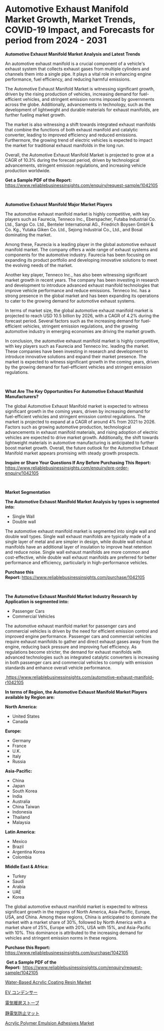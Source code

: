 <p><h1>Automotive Exhaust Manifold Market Growth, Market Trends, COVID-19 Impact, and Forecasts for period from 2024 - 2031</h1></p><p><strong>Automotive Exhaust Manifold Market Analysis and Latest Trends</strong></p>
<p><p>An automotive exhaust manifold is a crucial component of a vehicle's exhaust system that collects exhaust gases from multiple cylinders and channels them into a single pipe. It plays a vital role in enhancing engine performance, fuel efficiency, and reducing harmful emissions.</p><p>The Automotive Exhaust Manifold Market is witnessing significant growth, driven by the rising production of vehicles, increasing demand for fuel-efficient vehicles, and stringent emission norms imposed by governments across the globe. Additionally, advancements in technology, such as the development of lightweight and durable materials for exhaust manifolds, are further fueling market growth.</p><p>The market is also witnessing a shift towards integrated exhaust manifolds that combine the functions of both exhaust manifold and catalytic converter, leading to improved efficiency and reduced emissions. Furthermore, the growing trend of electric vehicles is expected to impact the market for traditional exhaust manifolds in the long run.</p><p>Overall, the Automotive Exhaust Manifold Market is projected to grow at a CAGR of 10.3% during the forecast period, driven by technological advancements, stringent emission regulations, and increasing vehicle production worldwide.</p></p>
<p><strong>Get a Sample PDF of the Report:&nbsp;</strong> <a href="https://www.reliablebusinessinsights.com/enquiry/request-sample/1042105">https://www.reliablebusinessinsights.com/enquiry/request-sample/1042105</a></p>
<p>&nbsp;</p>
<p><strong>Automotive Exhaust Manifold Major Market Players</strong></p>
<p><p>The automotive exhaust manifold market is highly competitive, with key players such as Faurecia, Tenneco Inc., Eberspacher, Futaba Industrial Co. Ltd., Sango Co. Ltd., Benteler International AG., Friedrich Boysen GmbH & Co. Kg., Yutaka Giken Co. Ltd., Sejong Industrial Co., Ltd., and Bosal dominating the market. </p><p>Among these, Faurecia is a leading player in the global automotive exhaust manifold market. The company offers a wide range of exhaust systems and components for the automotive industry. Faurecia has been focusing on expanding its product portfolio and developing innovative solutions to meet the evolving needs of the market. </p><p>Another key player, Tenneco Inc., has also been witnessing significant market growth in recent years. The company has been investing in research and development to introduce advanced exhaust manifold technologies that improve vehicle performance and reduce emissions. Tenneco Inc. has a strong presence in the global market and has been expanding its operations to cater to the growing demand for automotive exhaust systems. </p><p>In terms of market size, the global automotive exhaust manifold market is projected to reach USD 10.5 billion by 2026, with a CAGR of 4.2% during the forecast period. Several factors such as the increasing demand for fuel-efficient vehicles, stringent emission regulations, and the growing automotive industry in emerging economies are driving the market growth. </p><p>In conclusion, the automotive exhaust manifold market is highly competitive, with key players such as Faurecia and Tenneco Inc. leading the market. These companies have been investing in research and development to introduce innovative solutions and expand their market presence. The market is expected to witness significant growth in the coming years, driven by the growing demand for fuel-efficient vehicles and stringent emission regulations.</p></p>
<p>&nbsp;</p>
<p><strong>What Are The Key Opportunities For Automotive Exhaust Manifold Manufacturers?</strong></p>
<p><p>The global Automotive Exhaust Manifold market is expected to witness significant growth in the coming years, driven by increasing demand for fuel-efficient vehicles and stringent emission control regulations. The market is projected to expand at a CAGR of around 4% from 2021 to 2026. Factors such as growing automotive production, technological advancements in exhaust manifold materials, and rising adoption of electric vehicles are expected to drive market growth. Additionally, the shift towards lightweight materials in automotive manufacturing is anticipated to further boost market growth. Overall, the future outlook for the Automotive Exhaust Manifold market appears promising with steady growth prospects.</p></p>
<p><strong>Inquire or Share Your Questions If Any Before Purchasing This Report:</strong> <a href="https://www.reliablebusinessinsights.com/enquiry/pre-order-enquiry/1042105">https://www.reliablebusinessinsights.com/enquiry/pre-order-enquiry/1042105</a></p>
<p>&nbsp;</p>
<p><strong>Market Segmentation</strong></p>
<p><strong>The Automotive Exhaust Manifold Market Analysis by types is segmented into:</strong></p>
<p><ul><li>Single Wall</li><li>Double wall</li></ul></p>
<p><p>The automotive exhaust manifold market is segmented into single wall and double wall types. Single wall exhaust manifolds are typically made of a single layer of metal and are simpler in design, while double wall exhaust manifolds have an additional layer of insulation to improve heat retention and reduce noise. Single wall exhaust manifolds are more common and cost-effective, while double wall exhaust manifolds are preferred for better performance and efficiency, particularly in high-performance vehicles.</p></p>
<p><strong>Purchase this Report:&nbsp;</strong><a href="https://www.reliablebusinessinsights.com/purchase/1042105">https://www.reliablebusinessinsights.com/purchase/1042105</a></p>
<p>&nbsp;</p>
<p><strong>The Automotive Exhaust Manifold Market Industry Research by Application is segmented into:</strong></p>
<p><ul><li>Passenger Cars</li><li>Commercial Vehicles</li></ul></p>
<p><p>The automotive exhaust manifold market for passenger cars and commercial vehicles is driven by the need for efficient emission control and improved engine performance. Passenger cars and commercial vehicles require exhaust manifolds to gather and direct exhaust gases away from the engine, reducing back pressure and improving fuel efficiency. As regulations become stricter, the demand for exhaust manifolds with advanced technologies such as integrated catalytic converters is increasing in both passenger cars and commercial vehicles to comply with emission standards and enhance overall vehicle performance.</p></p>
<p><a href="https://www.reliablebusinessinsights.com/automotive-exhaust-manifold-r1042105">&nbsp;https://www.reliablebusinessinsights.com/automotive-exhaust-manifold-r1042105</a></p>
<p><strong>In terms of Region, the Automotive Exhaust Manifold Market Players available by Region are:</strong></p>
<p>
    <p> <strong> North America: </strong>
        <ul>
            <li>United States</li>
            <li>Canada</li>
        </ul>
        </p> 
    <p> <strong> Europe: </strong>
        <ul>
            <li>Germany</li>
            <li>France</li>
            <li>U.K.</li>
            <li>Italy</li>
            <li>Russia</li>
        </ul>
        </p> 
    <p> <strong> Asia-Pacific: </strong>
        <ul>
            <li>China</li>
            <li>Japan</li>
            <li>South Korea</li>
            <li>India</li>
            <li>Australia</li>
            <li>China Taiwan</li>
            <li>Indonesia</li>
            <li>Thailand</li>
            <li>Malaysia</li>
        </ul>
        </p> 
    <p> <strong> Latin America: </strong>
        <ul>
            <li>Mexico</li>
            <li>Brazil</li>
            <li>Argentina Korea</li>
            <li>Colombia</li>
        </ul>
        </p> 
    <p> <strong> Middle East & Africa: </strong>
        <ul>
            <li>Turkey</li>
            <li>Saudi</li>
            <li>Arabia</li>
            <li>UAE</li>
            <li>Korea</li>
        </ul>
    </p>
    </p>
<p><p>The global automotive exhaust manifold market is expected to witness significant growth in the regions of North America, Asia-Pacific, Europe, USA, and China. Among these regions, China is anticipated to dominate the market with a market share of 30%, followed by North America with a market share of 25%, Europe with 20%, USA with 15%, and Asia-Pacific with 10%. This dominance is attributed to the increasing demand for vehicles and stringent emission norms in these regions.</p></p>
<p><strong>Purchase this Report: </strong><a href="https://www.reliablebusinessinsights.com/purchase/1042105">https://www.reliablebusinessinsights.com/purchase/1042105</a></p>
<p>&nbsp;<strong>Get a Sample PDF of the Report:&nbsp;&nbsp;</strong><a href="https://www.reliablebusinessinsights.com/enquiry/request-sample/1042105">https://www.reliablebusinessinsights.com/enquiry/request-sample/1042105</a></p>
<p><strong></strong></p>
<p><p><a href="https://github.com/Angelnienowdseej3e45z3p8c/Market-Research-Report-List-2/blob/main/water-based-acrylic-coating-resin-market.md">Water-Based Acrylic Coating Resin Market</a></p><p><a href="https://medium.com/@bessietperez2/2024%E5%B9%B4%E3%81%8B%E3%82%892031%E5%B9%B4%E3%81%BE%E3%81%A7%E3%81%AB-%E3%81%AE%E5%B9%B4%E5%B9%B3%E5%9D%87%E6%88%90%E9%95%B7%E7%8E%87%E3%81%A7%E6%8B%A1%E5%A4%A7%E3%81%97%E3%81%A6%E3%81%84%E3%82%8Bev%E3%82%B3%E3%83%B3%E3%83%87%E3%83%B3%E3%82%B5%E5%B8%82%E5%A0%B4%E3%81%AE%E8%A6%8F%E6%A8%A1%E3%81%AB%E9%96%A2%E3%81%99%E3%82%8B%E3%82%A4%E3%83%B3%E3%82%B5%E3%82%A4%E3%83%88-b387965bee6e">EV コンデンサー</a></p><p><a href="https://github.com/CarlieShields/Market-Research-Report-List-1/blob/main/4154727121223.md">電気暖房ストーブ</a></p><p><a href="https://github.com/one-cool-chick/Market-Research-Report-List-2/blob/main/5276867121222.md">静電気防止マット</a></p><p><a href="https://github.com/brentleyjimmiealvaradoz4l1rea/Market-Research-Report-List-2/blob/main/acrylic-polymer-emulsion-adhesives-market.md">Acrylic Polymer Emulsion Adhesives Market</a></p></p>